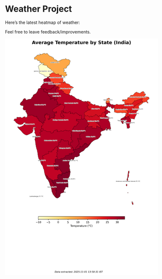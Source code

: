 # Weather Project

Here’s the latest heatmap of weather:

Feel free to leave feedback/improvements.

![India Heatmap](docs/assets/india_heatmap.png?v=05C2D1)
